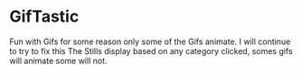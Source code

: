 # GifTastic
Fun with Gifs
for some reason only some of the Gifs animate. I will continue to try to fix this
The Stills display based on any category clicked, somes gifs will animate some will not.
